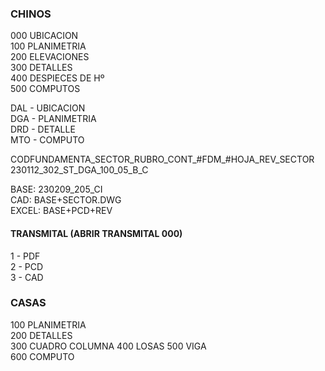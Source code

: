  ### CHINOS  
 
 000 UBICACION  
 100 PLANIMETRIA  
 200 ELEVACIONES  
 300 DETALLES  
 400 DESPIECES DE Hº  
 500 COMPUTOS  

 DAL - UBICACION  
 DGA - PLANIMETRIA  
 DRD - DETALLE  
 MTO - COMPUTO  


CODFUNDAMENTA_SECTOR_RUBRO_CONT_#FDM_#HOJA_REV_SECTOR  
 230112_302_ST_DGA_100_05_B_C  

 BASE: 230209_205_CI   
 CAD: BASE+SECTOR.DWG  
 EXCEL: BASE+PCD+REV  

 #### TRANSMITAL (ABRIR TRANSMITAL 000) 

1 - PDF  
2 - PCD  
3 - CAD  
  

 ### CASAS 
 100 PLANIMETRIA  
 200 DETALLES  
 300 CUADRO COLUMNA
 400 LOSAS
 500 VIGA  
 600 COMPUTO  
